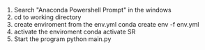 1. Search "Anaconda Powershell Prompt" in the windows
2. cd to working directory
3. create enviroment from the env.yml
conda create env -f env.yml
5. activate the enviroment
conda activate SR
6. Start the program
python main.py
